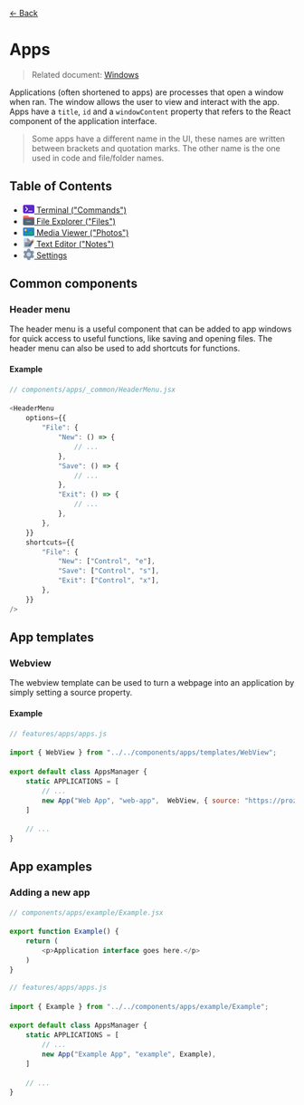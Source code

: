 [← Back](../README.md)

# Apps

> Related document: [Windows](../windows/README.md)

Applications (often shortened to apps) are processes that open a window when ran. The window allows the user to view and interact with the app. Apps have a `title`, `id` and a `windowContent` property that refers to the React component of the application interface.

> Some apps have a different name in the UI, these names are written between brackets and quotation marks. The other name is the one used in code and file/folder names.

## Table of Contents

- [<img src="../../../public/assets/apps/icons/terminal.svg" width=20 height=20 style="vertical-align: text-bottom; background: none;"/> Terminal ("Commands")](terminal/README.md)
- [<img src="../../../public/assets/apps/icons/file-explorer.svg" width=20 height=20 style="vertical-align: text-bottom; background: none;"/> File Explorer ("Files")](file-explorer/README.md)
- [<img src="../../../public/assets/apps/icons/media-viewer.svg" width=20 height=20 style="vertical-align: text-bottom; background: none;"/> Media Viewer ("Photos")](media-viewer/README.md)
- [<img src="../../../public/assets/apps/icons/text-editor.svg" width=20 height=20 style="vertical-align: text-bottom; background: none;"/> Text Editor ("Notes")](text-editor/README.md)
- [<img src="../../../public/assets/apps/icons/settings.svg" width=20 height=20 style="vertical-align: text-bottom; background: none;"/> Settings](settings/README.md)

## Common components

### Header menu

The header menu is a useful component that can be added to app windows for quick access to useful functions, like saving and opening files. The header menu can also be used to add shortcuts for functions.

#### Example

```js
// components/apps/_common/HeaderMenu.jsx

<HeaderMenu
	options={{
		"File": {
			"New": () => {
				// ...
			},
			"Save": () => {
				// ...
			},
			"Exit": () => {
				// ...
			},
		},
	}}
	shortcuts={{
		"File": {
			"New": ["Control", "e"],
			"Save": ["Control", "s"],
			"Exit": ["Control", "x"],
		},
	}}
/>
```

## App templates

### Webview

The webview template can be used to turn a webpage into an application by simply setting a source property.

#### Example

```js
// features/apps/apps.js

import { WebView } from "../../components/apps/templates/WebView";

export default class AppsManager {
	static APPLICATIONS = [
		// ...
		new App("Web App", "web-app",  WebView, { source: "https://prozilla.dev/" }),
	]

	// ...
}
```

## App examples

### Adding a new app

```js
// components/apps/example/Example.jsx

export function Example() {
	return (
		<p>Application interface goes here.</p>
	)
}
```

```js
// features/apps/apps.js

import { Example } from "../../components/apps/example/Example";

export default class AppsManager {
	static APPLICATIONS = [
		// ...
		new App("Example App", "example", Example),
	]

	// ...
}
```